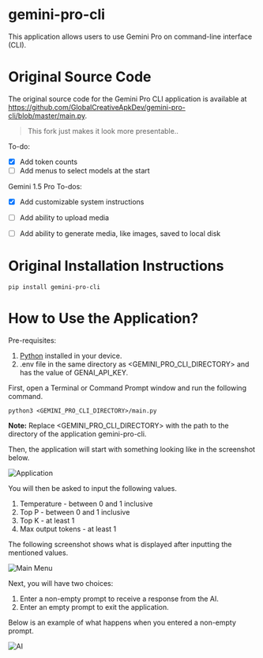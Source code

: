 # gemini-pro-cli

This application allows users to use Gemini Pro on command-line interface (CLI).

# Original Source Code

The original source code for the Gemini Pro CLI application is available at 
https://github.com/GlobalCreativeApkDev/gemini-pro-cli/blob/master/main.py.

> This fork just makes it look more presentable..

To-do:
- [x] Add token counts
- [ ] Add menus to select models at the start

Gemini 1.5 Pro To-dos:
- [x] Add customizable system instructions
- [ ] Add ability to upload media
- [ ] Add ability to generate media, like images, saved to local disk


# Original Installation Instructions

```
pip install gemini-pro-cli
```

# How to Use the Application?

Pre-requisites:
1. [Python](https://www.python.org/downloads/) installed in your device.
2. .env file in the same directory as <GEMINI_PRO_CLI_DIRECTORY> and has the value of GENAI_API_KEY.

First, open a Terminal or Command Prompt window and run the following command.

```
python3 <GEMINI_PRO_CLI_DIRECTORY>/main.py
```

**Note:** Replace <GEMINI_PRO_CLI_DIRECTORY> with the path to the directory of the application gemini-pro-cli.

Then, the application will start with something looking like in the screenshot below.

![Application](images/Application.png)

You will then be asked to input the following values.

1. Temperature - between 0 and 1 inclusive
2. Top P - between 0 and 1 inclusive
3. Top K - at least 1
4. Max output tokens - at least 1

The following screenshot shows what is displayed after inputting the mentioned values.

![Main Menu](images/Main%20Menu.png)

Next, you will have two choices:

1. Enter a non-empty prompt to receive a response from the AI.
2. Enter an empty prompt to exit the application.

Below is an example of what happens when you entered a non-empty prompt.

![AI](images/AI.png)